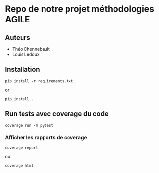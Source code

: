 # Repo de notre projet méthodologies AGILE

## Auteurs
- Théo Chennebault
- Louis Ledoux

## Installation

```
pip install -r requirements.txt
```
or
```
pip install .
```

## Run tests avec coverage du code

```
coverage run -m pytest
```

### Afficher les rapports de coverage

```
coverage report
```
ou
```
coverage html
```
